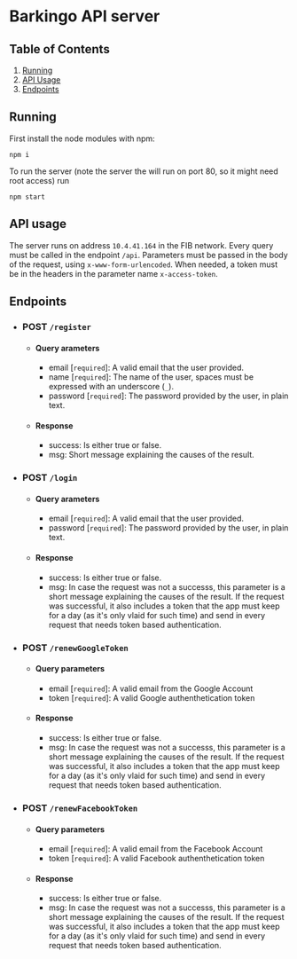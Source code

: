 # Barkingo API server

## Table of Contents

1. [Running](#running)
2. [API Usage](#API-Usage)
3. [Endpoints](#endpoints)

## Running

First install the node modules with npm:

```
npm i
```

To run the server (note the server the will run on port 80, so it might need root access) run

```
npm start
```

## API usage

The server runs on address `10.4.41.164` in the FIB network.
Every query must be called in the endpoint `/api`. Parameters must be passed in the body of the request, using `x-www-form-urlencoded`.
When needed, a token must be in the headers in the parameter name `x-access-token`.

## Endpoints

-   ### POST `/register`

    -   #### Query arameters

        -   email [`required`]: A valid email that the user provided.
        -   name [`required`]: The name of the user, spaces must be expressed with an underscore (`_`).
        -   password [`required`]: The password provided by the user, in plain text.

    -   #### Response
        -   success: Is either true or false.
        -   msg: Short message explaining the causes of the result.

-   ### POST `/login`

    -   #### Query arameters

        -   email [`required`]: A valid email that the user provided.
        -   password [`required`]: The password provided by the user, in plain text.

    -   #### Response
        -   success: Is either true or false.
        -   msg: In case the request was not a successs, this parameter is a short message explaining the causes of the result. If the request was successful, it also includes a token that the app must keep for a day (as it's only vlaid for such time) and send in every request that needs token based authentication.

-   ### POST `/renewGoogleToken`

    -   #### Query parameters
        -   email [`required`]: A valid email from the Google Account
        -   token [`required`]: A valid Google authenthetication token
    -   #### Response
        -   success: Is either true or false.
        -   msg: In case the request was not a successs, this parameter is a short message explaining the causes of the result. If the request was successful, it also includes a token that the app must keep for a day (as it's only vlaid for such time) and send in every request that needs token based authentication.

-   ### POST `/renewFacebookToken`
    -   #### Query parameters
        -   email [`required`]: A valid email from the Facebook Account
        -   token [`required`]: A valid Facebook authenthetication token
    -   #### Response
        -   success: Is either true or false.
        -   msg: In case the request was not a successs, this parameter is a short message explaining the causes of the result. If the request was successful, it also includes a token that the app must keep for a day (as it's only vlaid for such time) and send in every request that needs token based authentication.
